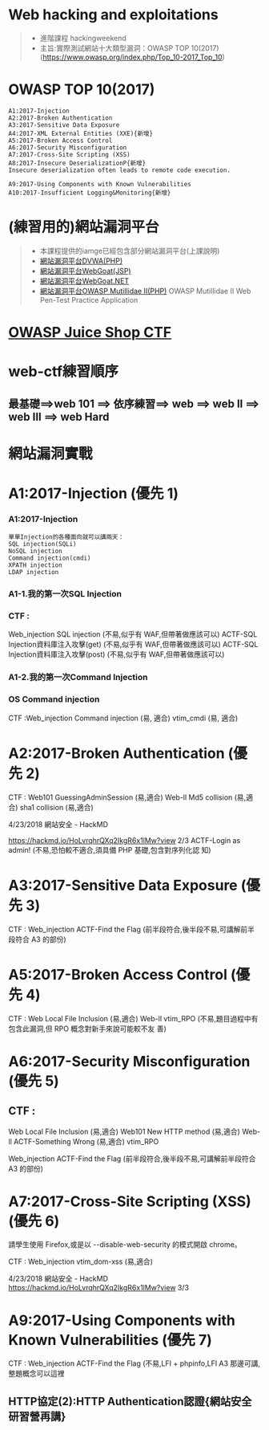# Web hacking and exploitations

>* 進階課程 hackingweekend
>* 主旨:實際測試網站十大類型漏洞：OWASP TOP 10(2017)(https://www.owasp.org/index.php/Top_10-2017_Top_10)

# OWASP TOP 10(2017)
```
A1:2017-Injection
A2:2017-Broken Authentication
A3:2017-Sensitive Data Exposure
A4:2017-XML External Entities (XXE){新增}
A5:2017-Broken Access Control
A6:2017-Security Misconfiguration
A7:2017-Cross-Site Scripting (XSS)
A8:2017-Insecure DeserializationP{新增}
Insecure deserialization often leads to remote code execution.

A9:2017-Using Components with Known Vulnerabilities
A10:2017-Insufficient Logging&Monitoring{新增}
```

# (練習用的)網站漏洞平台
>* 本課程提供的iamge已經包含部分網站漏洞平台(上課說明)
>* [網站漏洞平台DVWA(PHP)](http://www.dvwa.co.uk/)
>* [網站漏洞平台WebGoat(JSP)](https://github.com/WebGoat/WebGoat/releases)
>* [網站漏洞平台WebGoat.NET](https://github.com/rapPayne/WebGoat.Net)
>* [網站漏洞平台OWASP Mutillidae II(PHP)](https://sourceforge.net/projects/mutillidae/files/)
    OWASP Mutillidae II Web Pen-Test Practice Application

# [OWASP Juice Shop CTF](https://github.com/bkimminich/juice-shop-ctf)

# web-ctf練習順序

## 最基礎==>web 101  ==> 依序練習==> web ==> web II ==> web III ==> web Hard

# 網站漏洞實戰

# A1:2017-Injection (優先 1)

### A1:2017-Injection
```
單單Injection的各種面向就可以講兩天：
SQL injection(SQLi)
NoSQL injection
Command injection(cmdi) 
XPATH injection
LDAP injection
```

### A1-1.我的第一次SQL Injection

### CTF :
Web_injection
SQL injection (不易,似乎有 WAF,但帶著做應該可以)
ACTF-SQL Injection資料庫注入攻擊(get) (不易,似乎有 WAF,但帶著做應該可以)
ACTF-SQL Injection資料庫注入攻擊(post) (不易,似乎有 WAF,但帶著做應該可以)

### A1-2.我的第一次Command Injection

### OS Command injection
CTF :Web_injection
Command injection (易, 適合)
vtim_cmdi (易, 適合)


# A2:2017-Broken Authentication (優先 2)
CTF :
Web101
GuessingAdminSession (易,適合)
Web-ll
Md5 collision (易,適合)
sha1 collision (易,適合)

4/23/2018 網站安全 - HackMD

https://hackmd.io/HoLvrqhrQXq2IkgR6x1lMw?view 2/3
ACTF-Login as admin! (不易,恐怕較不適合,須具備 PHP 基礎,包含對序列化認
知)

# A3:2017-Sensitive Data Exposure (優先 3)
CTF :
Web_injection
ACTF-Find the Flag (前半段符合,後半段不易,可講解前半段符合 A3 的部份)

# A5:2017-Broken Access Control (優先 4)
CTF :
Web
Local File Inclusion (易,適合)
Web-ll
vtim_RPO (不易,題目過程中有包含此漏洞,但 RPO 概念對新手來說可能較不友
善)

# A6:2017-Security Misconfiguration (優先 5)


## CTF :
Web
Local File Inclusion (易,適合)
Web101
New HTTP method (易,適合)
Web-ll
ACTF-Something Wrong (易,適合)
vtim_RPO

Web_injection
ACTF-Find the Flag (前半段符合,後半段不易,可講解前半段符合 A3 的部份)

# A7:2017-Cross-Site Scripting (XSS) (優先 6)

請學生使用 Firefox,或是以 --disable-web-security 的模式開啟
chrome。

CTF :
Web_injection
vtim_dom-xss (易,適合)

4/23/2018 網站安全 - HackMD
https://hackmd.io/HoLvrqhrQXq2IkgR6x1lMw?view 3/3

# A9:2017-Using Components with Known Vulnerabilities (優先 7)

CTF :
Web_injection
ACTF-Find the Flag (不易,LFI + phpinfo,LFI A3 那邊可講,整題概念可以這裡






## HTTP協定(2):HTTP Authentication認證{網站安全研習營再講}
